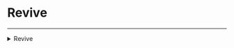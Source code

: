 # Revive
---
<details><summary markdown="span">
Revive</summary>

---

#### Revive a player

##### `Server`
##### Lib.Revive(id)

#### Parameters
- **id**: number - The player id

---
</details>

